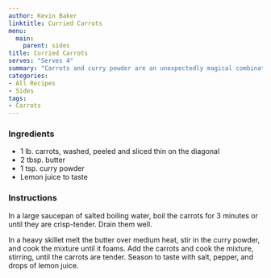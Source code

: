 ```yaml
---
author: Kevin Baker
linktitle: Curried Carrots
menu:
  main:
    parent: sides
title: Curried Carrots
serves: "Serves 4"
summary: "Carrots and curry powder are an unexpectedly magical combination."
categories:
- All Recipes
- Sides
tags:
- Carrots
---
```

### Ingredients

<div class="ingredient-list">

* 1 lb. carrots, washed, peeled and sliced thin on the diagonal  
* 2 tbsp. butter  
* 1 tsp. curry powder  
* Lemon juice to taste   

</div>

### Instructions
In a large saucepan of salted boiling water, boil the carrots for 3 minutes or until they are crisp-tender. Drain them well.

In a heavy skillet melt the butter over medium heat, stir in the curry powder, and cook the mixture until it foams. Add the carrots and cook the mixture, stirring, until the carrots are tender. Season to taste with salt, pepper, and drops of lemon juice.